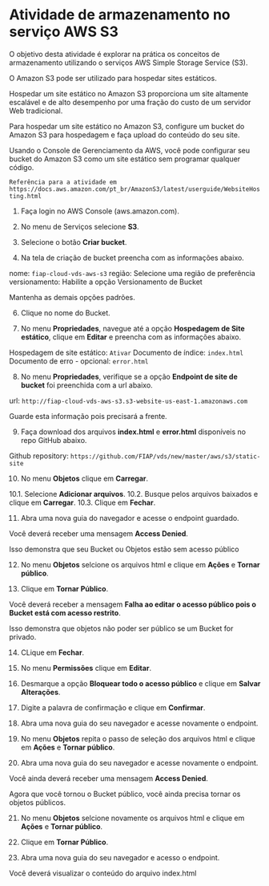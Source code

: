 # Atividade de armazenamento no serviço AWS S3 #

O objetivo desta atividade é explorar na prática os conceitos de armazenamento utilizando o serviços AWS Simple Storage Service (S3). 

O Amazon S3 pode ser utilizado para hospedar sites estáticos.

Hospedar um site estático no Amazon S3 proporciona um site altamente escalável e de alto desempenho por uma fração do custo de um servidor Web tradicional.

Para hospedar um site estático no Amazon S3, configure um bucket do Amazon S3 para hospedagem e faça upload do conteúdo do seu site.

Usando o Console de Gerenciamento da AWS, você pode configurar seu bucket do Amazon S3 como um site estático sem programar qualquer código.

`Referência para a atividade em https://docs.aws.amazon.com/pt_br/AmazonS3/latest/userguide/WebsiteHosting.html`


1. Faça login no AWS Console (aws.amazon.com).

3. No menu de Serviços selecione **S3**.

4. Selecione o botão **Criar bucket**.

5. Na tela de criação de bucket preencha com as informações abaixo.

  nome: `fiap-cloud-vds-aws-s3`
  região: Selecione uma região de preferência
  versionamento: Habilite a opção Versionamento de Bucket

  Mantenha as demais opções padrões.

6. Clique no nome do Bucket.

7. No menu **Propriedades**, navegue até a opção **Hospedagem de Site estático**, clique em **Editar** e preencha com as informações abaixo.

  Hospedagem de site estático: `Ativar`
  Documento de índice: `index.html`
  Documento de erro - opcional: `error.html`

8. No menu **Propriedades**, verifique se a opção **Endpoint de site de bucket** foi preenchida com a url abaixo.

  url: `http://fiap-cloud-vds-aws-s3.s3-website-us-east-1.amazonaws.com`

  Guarde esta informação pois precisará a frente.

9. Faça download dos arquivos **index.html** e **error.html** disponíveis no repo GitHub abaixo.
 
  Github repository: `https://github.com/FIAP/vds/new/master/aws/s3/static-site`

10. No menu **Objetos** clique em **Carregar**.

  10.1. Selecione **Adicionar arquivos**.
  10.2. Busque pelos arquivos baixados e clique em **Carregar**.
  10.3. Clique em **Fechar**.

11. Abra uma nova guia do navegador e acesse o endpoint guardado.

  Você deverá receber uma mensagem **Access Denied**.

  Isso demonstra que seu Bucket ou Objetos estão sem acesso público

12. No menu **Objetos** selcione os arquivos html e clique em **Ações** e **Tornar público**.

13. Clique em **Tornar Público**.

  Você deverá receber a mensagem **Falha ao editar o acesso público pois o Bucket está com acesso restrito**.

  Isso demonstra que objetos não poder ser público se um Bucket for privado.

14. CLique em **Fechar**.

15. No menu **Permissões** clique em **Editar**.

16. Desmarque a opção **Bloquear todo o acesso público** e clique em **Salvar Alterações**.

17. Digite a palavra de confirmação e clique em **Confirmar**.

18. Abra uma nova guia do seu navegador e acesse novamente o endpoint.

19. No menu **Objetos** repita o passo de seleção dos arquivos html e clique em **Ações** e **Tornar público**.

20. Abra uma nova guia do seu navegador e acesse novamente o endpoint.

  Você ainda deverá receber uma mensagem **Access Denied**.

  Agora que você tornou o Bucket público, você ainda precisa tornar os objetos públicos.

21. No menu **Objetos** selcione novamente os arquivos html e clique em **Ações** e **Tornar público**.

22. Clique em **Tornar Público**.

23. Abra uma nova guia do seu navegador e acesso o endpoint.

  Você deverá visualizar o conteúdo do arquivo index.html
